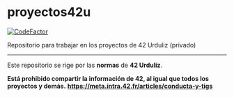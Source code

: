 # proyectos42u

[![CodeFactor](https://www.codefactor.io/repository/github/allplayed/proyectos42u/badge?s=78de944f4586421d1953b3a1ca590ed1e74c1c01)](https://www.codefactor.io/repository/github/allplayed/proyectos42u)

Repositorio para trabajar en los proyectos de 42 Urduliz (privado)

-------

Este repositorio se rige por las **normas** de **42 Urduliz**.

**Está prohibido compartir la información de 42, al igual que todos los proyectos y demás.**
**https://meta.intra.42.fr/articles/conducta-y-tigs**
